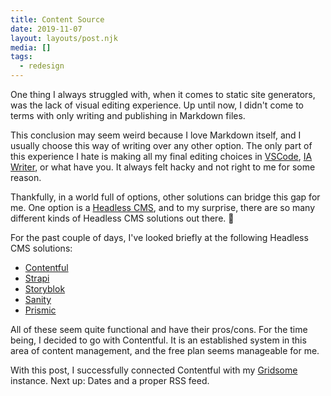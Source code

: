 ```yaml
---
title: Content Source
date: 2019-11-07
layout: layouts/post.njk
media: []
tags:
  - redesign
---
```


One thing I always struggled with, when it comes to static site generators, was the lack of visual editing experience. Up until now, I didn't come to terms with only writing and publishing in Markdown files.

This conclusion may seem weird because I love Markdown itself, and I usually choose this way of writing over any other option. The only part of this experience I hate is making all my final editing choices in [VSCode](https://code.visualstudio.com), [IA Writer](https://ia.net/de/writer), or what have you. It always felt hacky and not right to me for some reason.

Thankfully, in a world full of options, other solutions can bridge this gap for me. One option is a [Headless CMS](https://headlesscms.org), and to my surprise, there are so many different kinds of Headless CMS solutions out there. 🤯

For the past couple of days, I've looked briefly at the following Headless CMS solutions:

- [Contentful](https://www.contentful.com)
- [Strapi](https://strapi.io)
- [Storyblok](https://www.storyblok.com)
- [Sanity](https://www.sanity.io)
- [Prismic](https://prismic.io)

All of these seem quite functional and have their pros/cons. For the time being, I decided to go with Contentful. It is an established system in this area of content management, and the free plan seems manageable for me.

With this post, I successfully connected Contentful with my [Gridsome](https://gridsome.org) instance. Next up: Dates and a proper RSS feed.
